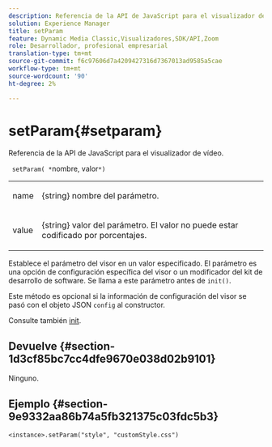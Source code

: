 ```yaml
---
description: Referencia de la API de JavaScript para el visualizador de vídeo.
solution: Experience Manager
title: setParam
feature: Dynamic Media Classic,Visualizadores,SDK/API,Zoom
role: Desarrollador, profesional empresarial
translation-type: tm+mt
source-git-commit: f6c97606d7a4209427316d7367013ad9585a5cae
workflow-type: tm+mt
source-wordcount: '90'
ht-degree: 2%

---
```



# setParam{#setparam}

Referencia de la API de JavaScript para el visualizador de vídeo.

` setParam( *`nombre, valor`*)`

<table id="table_896DFF34A68A403DB93A6D597461A573"> 
 <tbody> 
  <tr> 
   <td colname="col1"> <p> <span class="codeph"> <span class="varname"> name  </span> </span> </p> </td> 
   <td colname="col2"> <p> <span class="codeph"> {string}  </span> nombre del parámetro. </p> </td> 
  </tr> 
  <tr> 
   <td colname="col1"> <p> <span class="codeph"> <span class="varname"> value  </span> </span> </p> </td> 
   <td colname="col2"> <p> <span class="codeph"> {string}  </span> valor del parámetro. El valor no puede estar codificado por porcentajes. </p> </td> 
  </tr> 
 </tbody> 
</table>

Establece el parámetro del visor en un valor especificado. El parámetro es una opción de configuración específica del visor o un modificador del kit de desarrollo de software. Se llama a este parámetro antes de `init()`.

Este método es opcional si la información de configuración del visor se pasó con el objeto JSON `config` al constructor.

Consulte también [init](../../../c-html5-s7-aem-asset-viewers/c-html5-20-zoom-viewer-about/c-html5-20-zoom-viewer-javascriptapiref/r-html5-zoom-viewer-20-javascriptapiref-init.md#reference-aee94dd92a28410784f7a1792e28683b).

## Devuelve {#section-1d3cf85bc7cc4dfe9670e038d02b9101}

Ninguno.

## Ejemplo {#section-9e9332aa86b74a5fb321375c03fdc5b3}

```
<instance>.setParam("style", "customStyle.css")
```

